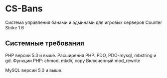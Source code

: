 CS-Bans
=======

Система управления банами и админами для игровых серверов Counter Strike 1.6

Системные требования
--------------------

PHP версии 5.3 и выше.
Расширения PHP: PDO, PDO-mysql, mbstring и gd.
Функции PHP: chmod, mkdir, copy
Включенный mod_rewrite

MySQL версии 5.0 и выше.
